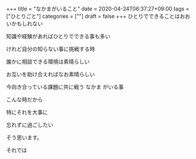 +++
title = "なかまがいること"
date = 2020-04-24T06:37:27+09:00
tags = ["ひとりごと"]
categories = [""]
draft = false
+++
ひとりでできることはおおいかもしれない

知識や経験があればひとりでできる事も多い

けれど自分の知らない事に挑戦する時

誰かに相談できる環境は素晴らしい

お互いを助け合えればなお素晴らしい

今向き合っている課題に共に戦う なかま がいる事

こんな時だから

特にそれを大事に

忘れずに過ごしたい

そう思います。

それでは
